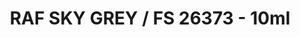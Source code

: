 ---
layout: product
title: "RAF SKY GREY / FS 26373 - 10ml"
price: "330" 
desc: "Nitro 10mL"
img_path: "/assets/img/RC285.webp"
brand: "AK "
available: true
special_offer: false
new: false
soon: false
cat: "020000"
subcat: "020200"
subsubcat: "020201"
sifra: "RC285"
popular: false
---